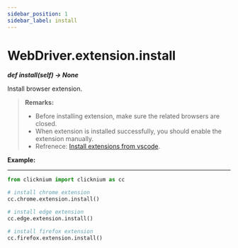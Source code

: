 ```yaml
---
sidebar_position: 1
sidebar_label: install
---
```

# WebDriver.extension.install

***def install(self) -> None*** 

Install browser extension.

>**Remarks:**  
>- Before installing extension, make sure the related browsers are closed. 
>- When extension is installed successfully, you should enable the extension manually.  
>- Refrenece: [Install extensions from vscode](./../../../../concepts/extensions/extensions.md).


**Example:**
***
```python
from clicknium import clicknium as cc

# install chrome extension
cc.chrome.extension.install()

# install edge extension
cc.edge.extension.install()

# install firefox extension
cc.firefox.extension.install()
```